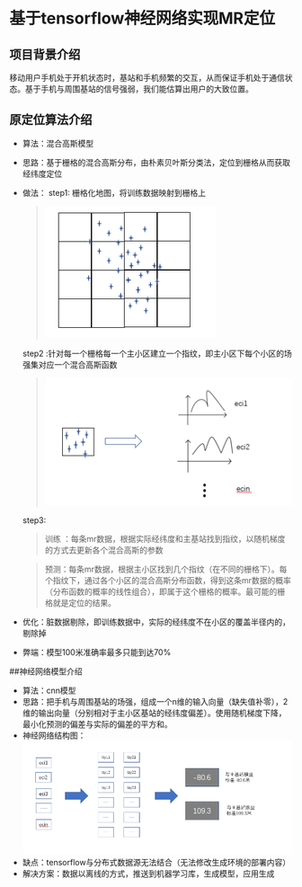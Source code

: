 # 基于tensorflow神经网络实现MR定位

## 项目背景介绍

​	移动用户手机处于开机状态时，基站和手机频繁的交互，从而保证手机处于通信状态。基于手机与周围基站的信号强弱，我们能估算出用户的大致位置。

## 原定位算法介绍

* 算法：混合高斯模型

* 思路：基于栅格的混合高斯分布，由朴素贝叶斯分类法，定位到栅格从而获取经纬度定位 

* 做法：
    step1: 栅格化地图，将训练数据映射到栅格上  
    > ![训练数据分布图](picture/1.png)

    step2 :针对每一个栅格每一个主小区建立一个指纹，即主小区下每个小区的场强集对应一个混合高斯函数  
    > ![栅格指纹库](picture/2.png)
    
    step3:  
    > 训练 ：每条mr数据，根据实际经纬度和主基站找到指纹，以随机梯度的方式去更新各个混合高斯的参数

    > 预测：每条mr数据，根据主小区找到几个指纹（在不同的栅格下）。每个指纹下，通过各个小区的混合高斯分布函数，得到这条mr数据的概率（分布函数的概率的线性组合），即属于这个栅格的概率。最可能的栅格就是定位的结果。  

* 优化：脏数据剔除，即训练数据中，实际的经纬度不在小区的覆盖半径内的，剔除掉 

* 弊端：模型100米准确率最多只能到达70%

    

##神经网络模型介绍
* 算法：cnn模型
* 思路：把手机与周围基站的场强，组成一个n维的输入向量（缺失值补零），2维的输出向量（分别相对于主小区基站的经纬度偏差）。使用随机梯度下降，最小化预测的偏差与实际的偏差的平方和。
* 神经网络结构图：
    ![神经网络结构图](picture/3.png)
* 缺点：tensorflow与分布式数据源无法结合（无法修改生成环境的部署内容）
* 解决方案：数据以离线的方式，推送到机器学习库，生成模型，应用生成
